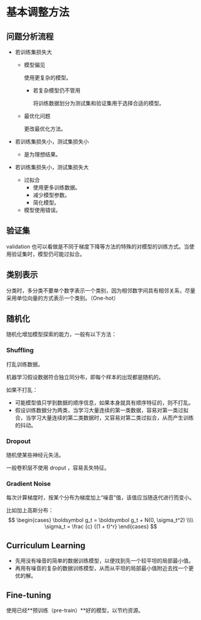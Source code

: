 # 基本调整方法

## 问题分析流程

- 若训练集损失大

	- 模型偏见

		使用更复杂的模型。

		- 若复杂模型仍不管用

			将训练数据划分为测试集和验证集用于选择合适的模型。

	- 最优化问题

		更改最优化方法。

- 若训练集损失小，测试集损失小

	- 是为理想结果。

- 若训练集损失小，测试集损失大

	- 过拟合
		- 使用更多训练数据。
		- 减少模型参数。
		- 简化模型。
	- 模型使用错误。

## 验证集

validation 也可以看做是不同于梯度下降等方法的特殊的对模型的训练方式。当使用验证集时，模型仍可能过拟合。

## 类别表示

分类时，多分类不要单个数字表示一个类别，因为相邻数字间具有相邻关系，尽量采用单位向量的方式表示一个类别。（One-hot）

## 随机化

随机化增加模型探索的能力，一般有以下方法：

### Shuffling

打乱训练数据。

机器学习假设数据符合独立同分布，即每个样本的出现都是随机的。

如果不打乱：

- 可能模型值只学到数据的顺序信息，如果本身就具有顺序特征的，则不打乱。
- 假设训练数据分为两类，当学习大量连续的第一类数据，容易对第一类过拟合，当学习大量连续的第二类数据时，又容易对第二类过拟合，从而产生训练的抖动。

### Dropout

随机使某些神经元失活。

一般卷积层不使用 droput ，容易丢失特征。

### Gradient Noise

每次计算梯度时，按某个分布为梯度加上“噪音”值，该值应当随迭代进行而变小。

比如加上高斯分布：
$$
\begin{cases}
\boldsymbol g_t = \boldsymbol g_t + N(0, \sigma_t^2) \\\\
\sigma_t = \frac {c} {(1 + t)^r}
\end{cases}
$$

## Curriculum Learning

- 先用没有噪音的简单的数据训练模型，以便找到先一个较平坦的局部最小值。
- 再用有噪音的复杂的数据训练模型，从而从平坦的局部最小值附近去找一个更优的解。

## Fine-tuning

使用已经**预训练（pre-train）**好的模型，以节约资源。